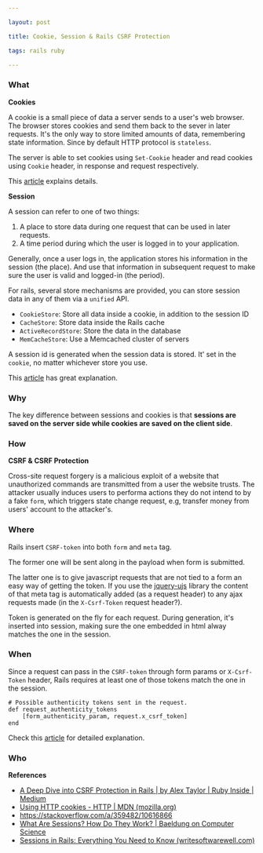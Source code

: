 ```yaml
---

layout: post

title: Cookie, Session & Rails CSRF Protection

tags: rails ruby

---
```

    

### What

**Cookies**

A cookie is a small piece of data a server sends to a user's web browser. The browser stores cookies and send them back to the sever in later requests. It's the only way to store limited amounts of data, remembering state information. Since by default HTTP protocol is `stateless`.

The server is able to set cookies using `Set-Cookie` header and read cookies using `Cookie` header, in response and request respectively.

This [article](https://developer.mozilla.org/en-US/docs/Web/HTTP/Cookies) explains details.


**Session**

A session can refer to one of two things:

1. A place to store data during one request that can be used in later requests.
2. A time period during which the user is logged in to your application.

Generally, once a user logs in, the application stores his information in the session (the place). And use that information in subsequent request to make sure the user is valid and logged-in (the period).

For rails, several store mechanisms are provided, you can store session data in any of them via a `unified` API.

-  `CookieStore`: Store all data inside a cookie, in addition to the session ID
-  `CacheStore`: Store data inside the Rails cache
-  `ActiveRecordStore`: Store the data in the database
-  `MemCacheStore`: Use a Memcached cluster of servers

A session id is generated when the session data is stored. It' set in the `cookie`, no matter whichever store you use.


This [article](https://www.writesoftwarewell.com/rails-sessions/#how-do-sessions-work) has great explanation.




### Why

The key difference between sessions and cookies is that **sessions are saved on the server side while cookies are saved on the client side**.
  

### How

**CSRF & CSRF Protection**

Cross-site request forgery is a malicious exploit of a website that unauthorized commands are transmitted from a user the website trusts. The attacker usually induces users to performa actions they do not intend to by a fake `form`, which triggers state change request, e.g, transfer money from users' account to the attacker's. 

 

### Where


Rails insert `CSRF-token` into both `form` and `meta` tag. 

The former one will be sent along in the payload when form is submitted. 

The latter one is to give javascript requests that are not tied to a form an easy way of getting the token. If you use the [jquery-ujs](https://github.com/rails/jquery-ujs) library the content of that meta tag is automatically added (as a request header) to any ajax requests made (in the `X-Csrf-Token` request header?).

Token is generated on the fly for each request. During generation, it's inserted into session, making sure the one embedded in html alway matches the one in the session.
 
### When

Since a request can pass in the `CSRF-token` through form params or `X-Csrf-Token` header, Rails requires at least one of those tokens match the one in the session.

```
# Possible authenticity tokens sent in the request.
def request_authenticity_tokens 
	[form_authenticity_param, request.x_csrf_token]
end
```

Check this [article](https://medium.com/rubyinside/a-deep-dive-into-csrf-protection-in-rails-19fa0a42c0ef) for detailed explanation.

### Who



**References**
- [A Deep Dive into CSRF Protection in Rails | by Alex Taylor | Ruby Inside | Medium](https://medium.com/rubyinside/a-deep-dive-into-csrf-protection-in-rails-19fa0a42c0ef)
- [Using HTTP cookies - HTTP | MDN (mozilla.org)](https://developer.mozilla.org/en-US/docs/Web/HTTP/Cookies)
- https://stackoverflow.com/a/359482/10616866
- [What Are Sessions? How Do They Work? | Baeldung on Computer Science](https://www.baeldung.com/cs/web-sessions)
- [Sessions in Rails: Everything You Need to Know (writesoftwarewell.com)](https://www.writesoftwarewell.com/rails-sessions/#how-do-sessions-work)